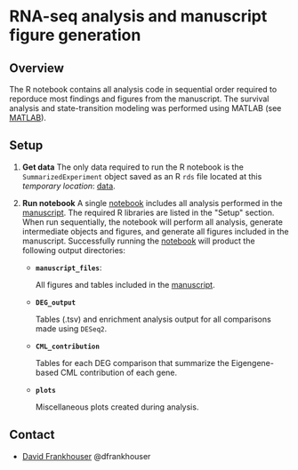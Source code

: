 # RNA-seq analysis and manuscript figure generation

## Overview
The R notebook contains all analysis code in sequential order required to reporduce most findings and figures from the manuscript. The survival analysis and state-transition modeling was performed using MATLAB (see [MATLAB](https://github.com/cohmathonc/CML_mRNA_state-transition/MATLAB/)).

## Setup
1. **Get data**
  The only data required to run the R notebook is the `SummarizedExperiment` object saved as an R `rds` file located at this *temporary location*: [data](https://drive.google.com/file/d/1q0UCuB5h-9lyRIZBSrIQ-joanfVms0ZK/view?usp=sharing).

2. **Run notebook**
   A single [notebook](https://github.com/cohmathonc/CML_mRNA_state-transition/R/analysis+figures_reproducibility.R) includes all analysis performed in the [manuscript](https://www.biorxiv.org/content/10.1101/2023.10.11.561908v2). The required R libraries are listed in the "Setup" section. When run sequentially, the notebook will perform all analysis, generate intermediate objects and figures, and generate all figures included in the manuscript. Successfully running the [notebook](https://github.com/cohmathonc/CML_mRNA_state-transition/R/analysis+figures_reproducibility.R) will product the following output directories:
   
    - **`manuscript_files`**:
    
      All figures and tables included in the [manuscript](https://www.biorxiv.org/content/10.1101/2023.10.11.561908v2).
    
    - **`DEG_output`**
    
      Tables (.tsv) and enrichment analysis output for all comparisons made using `DESeq2`.
    
    - **`CML_contribution`**

      Tables for each DEG comparison that summarize the Eigengene-based CML contribution of each gene.

    - **`plots`**
  
      Miscellaneous plots created during analysis.

## Contact

- [David Frankhouser](mailto:dfrankhouse@coh.org) @dfrankhouser
    
     
